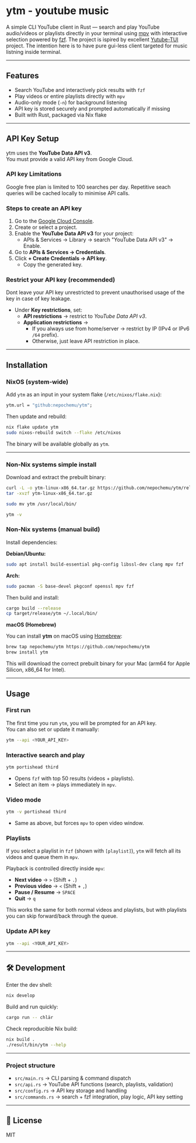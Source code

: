 # ytm - youtube music

A simple CLI YouTube client in Rust — search and play YouTube audio/videos or playlists directly in your terminal using [mpv](https://mpv.io/) with interactive selection powered by [fzf](https://github.com/junegunn/fzf). The project is ispired by excellent [Yutube-TUI](https://github.com/Siriusmart/youtube-tui) project. The intention here is to have pure gui-less client targeted for music listning inside terminal.

---

## Features

- Search YouTube and interactively pick results with `fzf`
- Play videos or entire playlists directly with `mpv`
- Audio-only mode (`-n`) for background listening
- API key is stored securely and prompted automatically if missing
- Built with Rust, packaged via Nix flake

---

## API Key Setup

ytm uses the **YouTube Data API v3**.  
You must provide a valid API key from Google Cloud. 

### API key Limitations
Google free plan is limited to 100 searches per day. Repetitive seach queries will be cached locally to minimise API calls.


### Steps to create an API key

1. Go to the [Google Cloud Console](https://console.cloud.google.com/).  
2. Create or select a project.  
3. Enable the **YouTube Data API v3** for your project:
   - APIs & Services → Library → search "YouTube Data API v3" → Enable.
4. Go to **APIs & Services → Credentials**.  
5. Click **+ Create Credentials → API key**.  
   - Copy the generated key.

### Restrict your API key (recommended)
Dont leave your API key unrestricted to prevent unauthorised usage of the key in case of key leakage.

- Under **Key restrictions**, set:
  - **API restrictions** → restrict to *YouTube Data API v3*.  
  - **Application restrictions** →  
    - If you always use from home/server → restrict by IP (IPv4 or IPv6 `/64` prefix).  
    - Otherwise, just leave API restriction in place.




---

## Installation

### NixOS (system-wide)

Add `ytm` as an input in your system flake (`/etc/nixos/flake.nix`):

```nix
ytm.url = "github:nepochemu/ytm";
```

Then update and rebuild:

```bash
nix flake update ytm
sudo nixos-rebuild switch --flake /etc/nixos
```

The binary will be available globally as `ytm`.

---

### Non-Nix systems simple install

Download and extract the prebuilt binary:

```bash
curl -L -o ytm-linux-x86_64.tar.gz https://github.com/nepochemu/ytm/releases/download/v0.2.3/ytm-linux-x86_64.tar.gz
tar -xvzf ytm-linux-x86_64.tar.gz

sudo mv ytm /usr/local/bin/

ytm -v
```


### Non-Nix systems (manual build)

Install dependencies:

**Debian/Ubuntu:**

```bash
sudo apt install build-essential pkg-config libssl-dev clang mpv fzf
```

**Arch:**

```bash
sudo pacman -S base-devel pkgconf openssl mpv fzf
```

Then build and install:

```bash
cargo build --release
cp target/release/ytm ~/.local/bin/
```


**macOS (Homebrew)**

You can install **ytm** on macOS using [Homebrew](https://brew.sh/):

```bash
brew tap nepochemu/ytm https://github.com/nepochemu/ytm
brew install ytm
```

This will download the correct prebuilt binary for your Mac (arm64 for Apple Silicon, x86_64 for Intel).


---

## Usage


### First run

The first time you run `ytm`, you will be prompted for an API key.  
You can also set or update it manually:

```bash
ytm --api <YOUR_API_KEY>
```

### Interactive search and play

```bash
ytm portishead third
```

- Opens `fzf` with top 50 results (videos + playlists).
- Select an item → plays immediately in `mpv`.

### Video mode

```bash
ytm -v portishead third
```

- Same as above, but forces `mpv` to open video window.


### Playlists

If you select a playlist in `fzf` (shown with `[playlist]`), `ytm` will fetch all its videos and queue them in `mpv`.

Playback is controlled directly inside `mpv`:

- **Next video** → `>` (Shift + `.`)  
- **Previous video** → `<` (Shift + `,`)  
- **Pause / Resume** → `SPACE`  
- **Quit** → `q`

This works the same for both normal videos and playlists, but with playlists you can skip forward/back through the queue.



### Update API key

```bash
ytm --api <YOUR_API_KEY>
```

---

## 🛠 Development

Enter the dev shell:

```bash
nix develop
```

Build and run quickly:

```bash
cargo run -- chlär
```

Check reproducible Nix build:

```bash
nix build .
./result/bin/ytm --help
```

---

### Project structure

- `src/main.rs` → CLI parsing & command dispatch
- `src/api.rs` → YouTube API functions (search, playlists, validation)
- `src/config.rs` → API key storage and handling
- `src/commands.rs` → search + fzf integration, play logic, API key setting

---

## 📜 License

MIT
